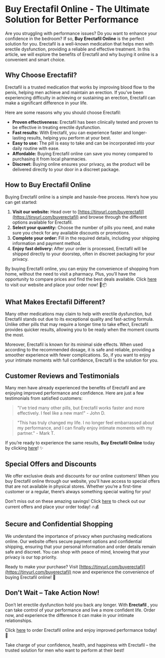 # Buy Erectafil Online - The Ultimate Solution for Better Performance

Are you struggling with performance issues? Do you want to enhance your confidence in the bedroom? If so, **Buy Erectafil Online** is the perfect solution for you. Erectafil is a well-known medication that helps men with erectile dysfunction, providing a reliable and effective treatment. In this article, we will explore the benefits of Erectafil and why buying it online is a convenient and smart choice.

## Why Choose Erectafil?

Erectafil is a trusted medication that works by improving blood flow to the penis, helping men achieve and maintain an erection. If you’ve been experiencing difficulty in achieving or sustaining an erection, Erectafil can make a significant difference in your life.

Here are some reasons why you should choose Erectafil:

- **Proven effectiveness:** Erectafil has been clinically tested and proven to be effective in treating erectile dysfunction.
- **Fast results:** With Erectafil, you can experience faster and longer-lasting results, helping you perform at your best.
- **Easy to use:** The pill is easy to take and can be incorporated into your daily routine with ease.
- **Affordable:** Buying Erectafil online can save you money compared to purchasing it from local pharmacies.
- **Discreet:** Buying online ensures your privacy, as the product will be delivered directly to your door in a discreet package.

## How to Buy Erectafil Online

Buying Erectafil online is a simple and hassle-free process. Here’s how you can get started:

1. **Visit our website:** Head over to [https://tinyurl.com/buyerectafil](https://tinyurl.com/buyerectafil) and browse through the different options available for Erectafil.
2. **Select your quantity:** Choose the number of pills you need, and make sure you check for any available discounts or promotions.
3. **Complete your order:** Fill in the required details, including your shipping information and payment method.
4. **Enjoy fast delivery:** After your order is processed, Erectafil will be shipped directly to your doorstep, often in discreet packaging for your privacy.

By buying Erectafil online, you can enjoy the convenience of shopping from home, without the need to visit a pharmacy. Plus, you’ll have the opportunity to compare prices and find the best deals available. Click [here](https://tinyurl.com/buyerectafil) to visit our website and place your order now! 💊📦

## What Makes Erectafil Different?

Many other medications may claim to help with erectile dysfunction, but Erectafil stands out due to its exceptional quality and fast-acting formula. Unlike other pills that may require a longer time to take effect, Erectafil provides quicker results, allowing you to be ready when the moment counts the most.

Moreover, Erectafil is known for its minimal side effects. When used according to the recommended dosage, it is safe and reliable, providing a smoother experience with fewer complications. So, if you want to enjoy your intimate moments with full confidence, Erectafil is the solution for you.

## Customer Reviews and Testimonials

Many men have already experienced the benefits of Erectafil and are enjoying improved performance and confidence. Here are just a few testimonials from satisfied customers:

> "I’ve tried many other pills, but Erectafil works faster and more effectively. I feel like a new man!" - John D.

> "This has truly changed my life. I no longer feel embarrassed about my performance, and I can finally enjoy intimate moments with my partner." - Mark T.

If you’re ready to experience the same results, **Buy Erectafil Online** today by clicking [here](https://tinyurl.com/buyerectafil)! ✨

## Special Offers and Discounts

We offer exclusive deals and discounts for our online customers! When you buy Erectafil online through our website, you’ll have access to special offers that are not available in physical stores. Whether you’re a first-time customer or a regular, there’s always something special waiting for you!

Don’t miss out on these amazing savings! Click [here](https://tinyurl.com/buyerectafil) to check out our current offers and place your order today! 🔥💰

## Secure and Confidential Shopping

We understand the importance of privacy when purchasing medications online. Our website offers secure payment options and confidential shipping, ensuring that your personal information and order details remain safe and discreet. You can shop with peace of mind, knowing that your privacy is our top priority.

Ready to make your purchase? Visit [https://tinyurl.com/buyerectafil](https://tinyurl.com/buyerectafil) now and experience the convenience of buying Erectafil online! 📲

## Don’t Wait – Take Action Now!

Don’t let erectile dysfunction hold you back any longer. With **Erectafil** , you can take control of your performance and live a more confident life. Order now, and experience the difference it can make in your intimate relationships.

Click [here](https://tinyurl.com/buyerectafil) to order Erectafil online and enjoy improved performance today! 💪

Take charge of your confidence, health, and happiness with Erectafil – the trusted solution for men who want to perform at their best!
